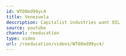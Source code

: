 ```yaml
---
id: WTO8md99yc4
title: Venezuela
description: Capitalist industries want OIL
source: youtube
channel: reeducation
type: video
url: /reeducation/videos/WTO8md99yc4/
---
```

